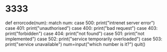 # 3333
def errorcode(num):
      match num:
        case 500:
            print("intrenet server error")
        case 401:
            print("unauthorised")
        case 400:
            print("bad request")
        case 403:
            print("forbidden")
        case 404:
            print("not found")
        case 501:
            print("not implemented")
        case 502:
            print("service temporarily overloaded")
        case 503:
            print("service unavailable")
num=input("which number is it?")
quit()
